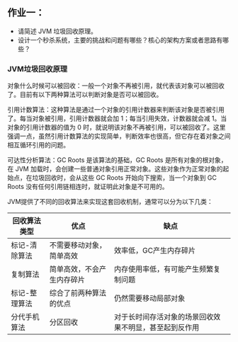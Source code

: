 ## 作业一：

- 请简述 JVM 垃圾回收原理。
- 设计一个秒杀系统，主要的挑战和问题有哪些？核心的架构方案或者思路有哪些？

### JVM垃圾回收原理

对象什么时候可以被回收：一般一个对象不再被引用，就代表该对象可以被回收了。目前有以下两种算法可以判断对象是否可以被回收。

引用计数算法：这种算法是通过一个对象的引用计数器来判断该对象是否被引用了。每当对象被引用，引用计数器就会加 1；每当引用失效，计数器就会减 1。当对象的引用计数器的值为 0 时，就说明该对象不再被引用，可以被回收了。这里强调一点，虽然引用计数算法的实现简单，判断效率也很高，但它存在着对象之间相互循环引用的问题。

可达性分析算法：GC Roots 是该算法的基础，GC Roots 是所有对象的根对象，在 JVM 加载时，会创建一些普通对象引用正常对象。这些对象作为正常对象的起始点，在垃圾回收时，会从这些 GC Roots 开始向下搜索，当一个对象到 GC Roots 没有任何引用链相连时，就证明此对象是不可用的。

JVM提供了不同的回收算法来实现这套回收机制，通常可以分为以下几类：

| 回收算法类型  | 优点                       | 缺点                                                   |
| ------------- | -------------------------- | ------------------------------------------------------ |
| 标记-清除算法 | 不需要移动对象，简单高效   | 效率低，GC产生内存碎片                                 |
| 复制算法      | 简单高效，不会产生内存碎片 | 内存使用率低，有可能产生频繁复制问题                   |
| 标记-整理算法 | 综合了前两种算法的优点     | 仍然需要移动局部对象                                   |
| 分代手机算法  | 分区回收                   | 对于长时间存活对象的场景回收效果不明显，甚至起到反作用 |

